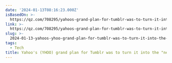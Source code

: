 ```yaml
---
date: '2024-01-13T08:16:23.000Z'
isBasedOn: >-
  https://qz.com/708295/yahoos-grand-plan-for-tumblr-was-to-turn-it-into-the-next-generation-pdf
link: >-
  https://qz.com/708295/yahoos-grand-plan-for-tumblr-was-to-turn-it-into-the-next-generation-pdf
slug: >-
  2024-01-13-yahoos-yhoo-grand-plan-for-tumblr-was-to-turn-it-into-the-next-generati
tags:
  - Tech
title: Yahoo's (YHOO) grand plan for Tumblr was to turn it into the "next-generati
---
```


